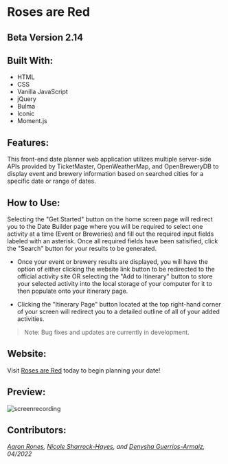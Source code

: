 # Roses are Red

## Beta Version 2.14

## Built With:

- HTML
- CSS
- Vanilla JavaScript
- jQuery
- Bulma
- Iconic
- Moment.js

## Features:
This front-end date planner web application utilizes multiple server-side APIs provided by TicketMaster, OpenWeatherMap, and OpenBreweryDB to display event and brewery information based on searched cities for a specific date or range of dates.

## How to Use:
Selecting the "Get Started" button on the home screen page will redirect you to the Date Builder page where you will be required to select one activity at a time (Event or Breweries) and fill out the required input fields labeled with an asterisk. Once all required fields have been satisified, click the "Search" button for your results to be generated. 

- Once your event or brewery results are displayed, you will have the option of either clicking the website link button to be redirected to the official activity site OR selecting the "Add to Itinerary" button to store your selected activity into the local storage of your computer for it to then populate onto your itinerary page.

- Clicking the "Itinerary Page" button located at the top right-hand corner of your screen will redirect you to a detailed outline of all of your added activities.

> Note: Bug fixes and updates are currently in development. 

## Website:
Visit [Roses are Red](https://denysha-abigail.github.io/roses-are-red/) today to begin planning your date!

## Preview:
![screenrecording](./assets/images/roses_are_red.gif)

## Contributors:
*[Aaron Rones](https://github.com/beimy), [Nicole Sharrock-Hayes](https://github.com/NicoleSharrock), and [Denysha Guerrios-Armaiz](https://github.com/denysha-abigail), 04/2022*
